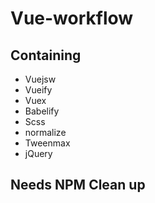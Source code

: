 # Vue-workflow

## Containing
- Vuejsw
- Vueify
- Vuex
- Babelify
- Scss
- normalize
- Tweenmax
- jQuery

## Needs NPM Clean up
